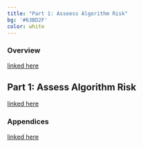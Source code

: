 ```yaml
---
title: "Part 1: Asseess Algorithm Risk"
bg: '#63BD2F'
color: white
---
```


### Overview
[linked here](https://drive.google.com/file/d/15BcY5ThV-4E8vcFA8usEjSdodkph53ma/view?usp=sharing)

## Part 1: Assess Algorithm Risk 
[linked here](https://drive.google.com/file/d/1TfXdOUGO4XSFQ-L6d4Q_3KbpQvNiJ2j5/view?usp=sharing)

### Appendices 
[linked here](https://drive.google.com/file/d/1XSJnlYEp1-qvTJhCJV2oU6l9WZmAqyWV/view?usp=sharing)
